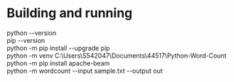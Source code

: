  
 # Building and running
 python --version<br>
  pip --version<br>
   python -m pip install --upgrade pip<br>
   python -m venv C:\Users\S542047\Documents\44517\Python-Word-Count<br>
    python -m pip install apache-beam<br>
    python -m wordcount --input sample.txt --output out<br>

